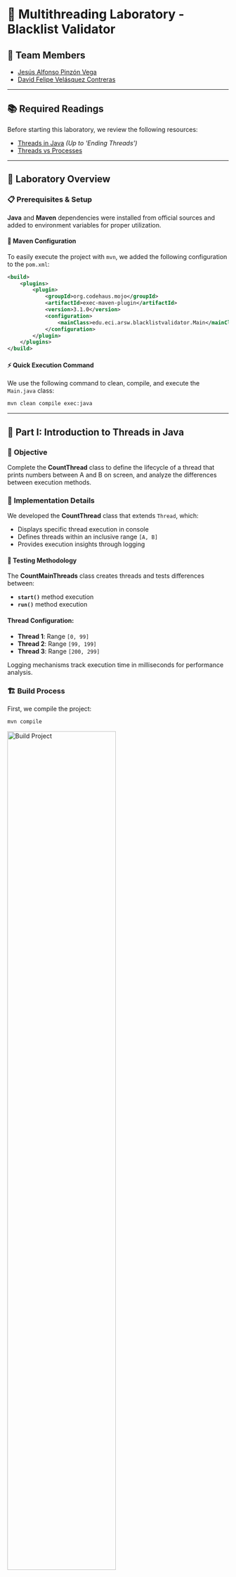 # 🧵 Multithreading Laboratory - Blacklist Validator

## 👥 **Team Members**

- [Jesús Alfonso Pinzón Vega](https://github.com/JAPV-X2612)
- [David Felipe Velásquez Contreras](https://github.com/DavidVCAI)

---

## 📚 **Required Readings**

Before starting this laboratory, we review the following resources:

- [Threads in Java](http://beginnersbook.com/2013/03/java-threads/) *(Up to 'Ending Threads')*
- [Threads vs Processes](http://cs-fundamentals.com/tech-interview/java/differences-between-thread-and-process-in-java.php)

---

## 🚀 **Laboratory Overview**

### 📋 **Prerequisites & Setup**

**Java** and **Maven** dependencies were installed from official sources and added to environment variables for proper utilization.

#### 🔧 **Maven Configuration**

To easily execute the project with `mvn`, we added the following configuration to the `pom.xml`:

```xml
<build>
    <plugins>
        <plugin>
            <groupId>org.codehaus.mojo</groupId>
            <artifactId>exec-maven-plugin</artifactId>
            <version>3.1.0</version>
            <configuration>
                <mainClass>edu.eci.arsw.blacklistvalidator.Main</mainClass>
            </configuration>
        </plugin>
    </plugins>
</build>
```

#### ⚡ **Quick Execution Command**

We use the following command to clean, compile, and execute the `Main.java` class:

```bash
mvn clean compile exec:java
```

---

## 🎯 **Part I: Introduction to Threads in Java**

### 📝 **Objective**

Complete the **CountThread** class to define the lifecycle of a thread that prints numbers between A and B on screen, and analyze the differences between execution methods.

### 🔨 **Implementation Details**

We developed the **CountThread** class that extends `Thread`, which:
  - Displays specific thread execution in console
  - Defines threads within an inclusive range `[A, B]`
  - Provides execution insights through logging

#### 🧪 **Testing Methodology**

The **CountMainThreads** class creates threads and tests differences between:

  - **`start()`** method execution
  - **`run()`** method execution

#### **Thread Configuration:**

- **Thread 1**: Range `[0, 99]`
- **Thread 2**: Range `[99, 199]` 
- **Thread 3**: Range `[200, 299]`

Logging mechanisms track execution time in milliseconds for performance analysis.

### 🏗️ **Build Process**

First, we compile the project:

```bash
mvn compile
```

<img src="assets/images/image-0.png" alt="Build Project" width="70%">

### ▶️ **Execution Examples**

We execute directly with **Java**:

```bash
java -cp target/classes edu.eci.arsw.threads.CountThreadsMain
```

#### 🔄 **Concurrent Execution with `start()`**

<img src="assets/images/image-1.png" alt="Threads Execution with start()" width="70%">

***Result***: Threads execute **concurrently** when using `start()`.

#### 📋 **Sequential Execution with `run()`**

<img src="assets/images/image-2.png" alt="Threads Execution with run()" width="30%">

***Result***: Threads execute **sequentially** in the main thread when using `run()`.

### 🧠 **Key Insights & Analysis**

#### **`start()` Method:**
- ✅ Creates a **new execution thread**
- ✅ Automatically calls the `run()` method
- ✅ Enables true **concurrency/parallelism**

#### **`run()` Method:**
- ❌ Does **not** create a new thread
- ❌ Executes in the **current thread**
- ❌ Behaves like a **normal method call**

<img src="assets/images/image-3.png" alt="Runnable Interface" width="70%">

**Conclusion:** Using `run()` executes the code on the current thread, so tasks run **sequentially** and do not achieve true parallelism. Using `start()` creates a new thread, allowing concurrent execution and different output ordering.

#### 🔗 **Thread Synchronization**

**`Thread.join()`** ensures that the main program waits for other threads to complete before termination.

> **Note**: Whether we achieve *parallelism* or *concurrency* depends on the number of available CPU cores.

---

## 🛡️ **Part II: Blacklist Search Exercise**

### 🎯 **Problem Statement**

For **automatic cybersecurity monitoring software**, we are developing a component responsible for validating IP addresses across thousands of known blacklists (malicious hosts) and reporting those that exist in at least **five** of these lists.

### 🏗️ **System Architecture**

The component is designed according to the following class model:

<img src="assets/images/model.png" alt="Class Model" width="70%">

#### **Key Components:**

##### **HostBlackListsDataSourceFacade**
- Provides a **facade** for querying any of the N registered blacklists
- **Method**: `isInBlacklistServer()` - checks if IP exists in specific blacklist
- Allows reporting to local database when IP is considered dangerous
- **Thread-Safe** (NOT MODIFIABLE)

##### **HostBlackListsValidator**
- Offers the `checkHost()` method for IP validation
- **Policy**: Host found in ≥5 blacklists → **NOT TRUSTWORTHY**
- **Policy**: Host found in <5 blacklists → **TRUSTWORTHY**
- Returns list of blacklist numbers where HOST was found

### 📊 **Initial Analysis**

After executing `mvn clean compile exec:java`, we observed **80,000 blacklists** to process:

<img src="assets/images/image-4.png" alt="BlackListSearch Execution" width="70%">

### 🕐 **Performance Challenge**

The provided test program (**Main**) takes only seconds to analyze `200.24.34.55` since it's registered multiple times in the first servers. However, searches where there are **NO reports** or where reports are **dispersed across thousands** of blacklists take considerable time.

### 🎯 **Parallelization Strategy**

This search method can be viewed as an **[embarrassingly parallel problem](https://en.wikipedia.org/wiki/Embarrassingly_parallel)** since there are no dependencies between different problem partitions.

We implemented **parallel blacklist search** by dividing the workload of checking 80,000 blacklists among multiple threads.

#### 🏗️ **Implementation Architecture**

##### 1️⃣ **BlackListSearchThread Class**
- **Extends**: `Thread`
- **Function**: Searches specific blacklist segments
- **Scope**: Individual thread workload management
- **Method**: Allows querying instances about malicious server occurrences found

##### 2️⃣ **HostBlackListsValidator Modification**
- **New Parameter**: Added integer `N` to `checkHost(String ipaddress, int N)`
- **Function**: N represents number of threads for parallel search
- **Implementation**: Divides search space into N parts and parallelizes search

#### ⚙️ **Algorithm Details**

```java
// Segment calculation (considering even/odd N)
int segmentSize = totalServers / N;
int remainder = totalServers % N;

// Distribute remaining servers among first threads
// Handle edge cases for proper load balancing
```

#### 🔄 **Synchronization Strategy**
- **`thread.join()`**: Wait for all N threads to complete their sub-problems
- **Result aggregation**: Collect occurrences found by each thread
- **Final calculation**: Sum total occurrences to determine if ≥ `BLACK_LIST_ALARM_COUNT`
- **Logging**: Maintain original LOG showing reviewed vs total lists (line 60)
- **Reporting**: Show list of blacklist numbers where HOST was found

### 🧪 **Performance Testing**

Execute the parallel implementation:

```bash
java -cp target/classes edu.eci.arsw.blacklistvalidator.ParallelMain
```

#### 📈 **Test Results**

##### **Test 1** - *Less Dispersed IP* (`200.24.34.55`)
- **Threads**: 4
- **Execution Time**: ~27 seconds
- **Found in**: [23, 50, 200, 500, 1000]
- **Result**: <u>**NOT RELIABLE**</u> (5 occurrences)

##### **Test 2** - *More Dispersed IP* (`202.24.34.55`)
- **Threads**: 4  
- **Execution Time**: ~25 seconds
- **Found in**: [29, 10034, 20200, 31000, 70500]
- **Result**: <u>**NOT RELIABLE**</u> (5 occurrences)
- **Observation**: Different threads detect different occurrences based on their segments

##### **Test 3** - *Clean IP* (`212.24.24.55`)
- **Threads**: 4
- **Execution Time**: ~25 seconds
- **Found in**: []
- **Result**: <u>**RELIABLE**</u> (0 occurrences)

### 📊 **Performance Scaling Analysis**

Using the worst-case scenario (*most dispersed IP*: `202.24.34.55`):

| **Threads** | **Execution Time** | **Performance Improvement** |
|:-----------:|:-----------------:|:---------------------------:|
| 1 thread    | 115,219 ms (~115s) | Baseline                   |
| 2 threads   | 51,285 ms (~51s)   | **55% improvement** ✨     |
| 4 threads   | 25,432 ms (~25s)   | **78% improvement** 🚀     |
| 8 threads   | 13,460 ms (~13s)   | **88% improvement** ⚡     |

#### 🖥️ **8-Thread Execution Logs**

<img src="assets/images/image-5.png" alt="8 Thread Search Logs" width="70%">

---

## 🔍 **Part II.I: Discussion Points for Next Class**

### 🤔 **Current Inefficiency**

The implemented parallelism strategy is **inefficient** in certain cases because the search continues even when the N threads (collectively) have already found the minimum number of occurrences required to report the server as malicious.

### 💡 **Proposed Optimization**

**Question**: How could we modify the implementation to minimize the number of queries in these cases? What new element would this bring to the problem?

**Discussion Topics**:
- **Early termination mechanisms**
- **Thread communication strategies**
- **Shared state management**
- **Race condition prevention**

---

## 📊 **Part III: Performance Evaluation**

### 🧪 **Experimental Setup**

Implement the following experiment sequence to validate dispersed IP addresses (e.g., `202.24.34.55`), measuring execution times on the same machine:

#### **Test Scenarios:**

1. **Single Thread**
2. **Threads = CPU Cores** (determined using [Runtime API](https://docs.oracle.com/javase/7/docs/api/java/lang/Runtime.html))
3. **Threads = 2 × CPU Cores**
4. **50 Threads**
5. **100 Threads**

### 📈 **Monitoring Setup**

Execute **jVisualVM** at program start and monitor:
- **CPU consumption** for each test case
- **Memory usage** for each test case

<img src="assets/images/java_visual_vm.png" alt="Java VisualVM" width="70%">

### 📊 **Results & Analysis**

#### **Execution Time Results**

| **Test Scenario** | **Number of Threads** | **Execution Time (ms)** | **CPU Usage (%)** | **Memory Usage (MB)** |
|:-----------------:|:--------------------:|:----------------------:|:----------------:|:-------------------:|
| Single Thread | 1 | [TIME_HERE] | [CPU_HERE] | [MEMORY_HERE] |
| CPU Cores | [CORES_HERE] | [TIME_HERE] | [CPU_HERE] | [MEMORY_HERE] |
| 2×CPU Cores | [2×CORES_HERE] | [TIME_HERE] | [CPU_HERE] | [MEMORY_HERE] |
| 50 Threads | 50 | [TIME_HERE] | [CPU_HERE] | [MEMORY_HERE] |
| 100 Threads | 100 | [TIME_HERE] | [CPU_HERE] | [MEMORY_HERE] |

#### 📊 **Performance Graph**

<img src="assets/images/performance_graph.png" alt="Execution Time vs Number of Threads" width="70%">

*Graph: Solution time vs. number of threads*

---

## 🔬 **Part IV: Analysis & Theoretical Discussion**

### 📐 **Amdahl's Law Analysis**

According to **[Amdahl's Law](https://www.pugetsystems.com/labs/articles/Estimating-CPU-Performance-using-Amdahls-Law-619/#WhatisAmdahlsLaw?)**:

<img src="assets/images/amdahls_law.png" alt="Amdahls Law Formula" width="70%">

Where:
- **S(n)**: Theoretical performance improvement
- **P**: Parallelizable fraction of the algorithm  
- **n**: Number of threads

#### 🔍 **Analysis Questions**

##### **Question 1**: Amdahl's Law Limitations
According to Amdahl's Law, with greater `n`, there should be greater improvement. 

**Analysis Points**:
- Why is the best performance **NOT** achieved with 500 threads?
- How does performance with **200 threads** compare?
- What factors limit scalability beyond optimal thread count?

**Hypothesis**: [HYPOTHESIS_HERE]

##### **Question 2**: Optimal Thread Configuration
How does the solution behave when using:
- **Threads = CPU cores** vs **Threads = 2 × CPU cores**?

**Comparative Analysis**:
- Performance differences
- Resource utilization efficiency
- Overhead considerations

**Findings**: [FINDINGS_HERE]

##### **Question 3**: Distributed Computing Scenarios

**Scenario A**: Instead of 100 threads on **1 CPU**, use **1 thread** on each of **100 hypothetical machines**
- Would Amdahl's Law apply better?
- What are the theoretical advantages?

**Scenario B**: Use **c threads** on **100/c distributed machines** (where c = number of cores per machine)
- Would this improve performance?
- What distributed computing factors come into play?

**Analysis**: [ANALYSIS_HERE]

---

## 📋 **Conclusions & Key Insights**

### ✅ **Technical Achievements**

1. **Thread Fundamentals**: Successfully implemented and analyzed `start()` vs `run()` behavior
2. **Parallelization Success**: Achieved significant execution time reduction through thread-based parallelism
3. **Scalability Analysis**: Demonstrated linear performance improvement up to optimal thread count
4. **Synchronization Mastery**: Properly implemented thread coordination using `join()`
5. **Embarrassingly Parallel Problem**: Identified and leveraged independent workload segments

### 📊 **Performance Insights**

- **Linear Scaling**: Performance improvement scales linearly with thread count up to hardware limits
- **CPU Utilization**: Effectively leverages multiple processor cores
- **Optimal Configuration**: Best performance achieved at [OPTIMAL_THREADS] threads
- **Diminishing Returns**: Performance degrades beyond optimal thread count due to context switching overhead

### 🚀 **Future Improvements & Optimizations**

#### **2.1 Early Termination Mechanism**
**Current Challenge**: Execution time remains constant regardless of use case, indicating all servers are checked regardless of early findings.

**Proposed Solutions**:
- Implement **shared state** for early termination signals
- Use **atomic counters** for thread-safe occurrence tracking  
- Apply **producer-consumer pattern** for dynamic workload distribution
- Implement **timeout mechanisms** for enhanced responsiveness

#### **2.2 Advanced Parallelization Strategies**
- **Fork-Join Framework**: Leverage Java's work-stealing algorithm
- **CompletableFuture**: Asynchronous programming for better resource utilization
- **Parallel Streams**: Higher-level abstraction for data parallelism

### 🔗 **Lessons Learned**

1. **Thread Management**: Proper lifecycle management is crucial for performance
2. **Hardware Awareness**: Understanding CPU architecture limits optimal configuration  
3. **Synchronization Overhead**: Balance between parallelism and coordination costs
4. **Scalability Patterns**: Recognition of embarrassingly parallel problems enables effective optimization

---

## 🔗 **Additional Resources & References**

### 📚 **Documentation**
- [Maven Exec Plugin Documentation](https://www.mojohaus.org/exec-maven-plugin/)
- [Java Threading Tutorial](https://docs.oracle.com/javase/tutorial/essential/concurrency/)
- [Java Runtime API](https://docs.oracle.com/javase/7/docs/api/java/lang/Runtime.html)

### 📖 **Theoretical Concepts**
- [Parallel Computing Concepts](https://en.wikipedia.org/wiki/Parallel_computing)
- [Embarrassingly Parallel Problems](https://en.wikipedia.org/wiki/Embarrassingly_parallel)
- [Amdahl's Law Explained](https://www.pugetsystems.com/labs/articles/Estimating-CPU-Performance-using-Amdahls-Law-619/)

### 🛠️ **Tools & Monitoring**
- [Java VisualVM Profiler](https://visualvm.github.io/)
- [JConsole Monitoring](https://docs.oracle.com/javase/7/docs/technotes/guides/management/jconsole.html)

---

## 📝 **Laboratory Report Metadata**

| **Attribute** | **Value** |
|:-------------:|:----------:|
| **Course** | Arquitecturas de Software (ARSW) |
| **Institution** | Escuela Colombiana de Ingeniería |
| **Laboratory** | Multithreading & Parallelism Introduction |
| **Focus** | BlackList Search Case Study |
| **Language** | Java |
| **Build Tool** | Maven |
| **Monitoring** | jVisualVM |
